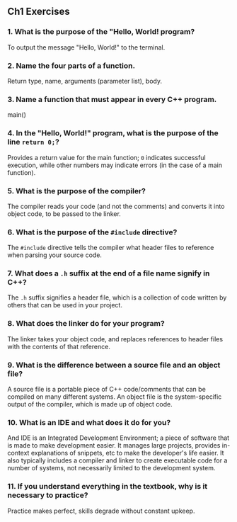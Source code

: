 ## Ch1 Exercises

### **1. What is the purpose of the "Hello, World! program?**

To output the message "Hello, World!" to the terminal.

### **2. Name the four parts of a function.**

Return type, name, arguments (parameter list), body.

### **3. Name a function that must appear in every C++ program.**

main()

### **4. In the "Hello, World!" program, what is the purpose of the line `return 0;`?**

Provides a return value for the main function; `0` indicates successful execution, 
while other numbers may indicate errors (in the case of a main function).

### **5. What is the purpose of the compiler?** 

The compiler reads your code (and not the comments) and converts it into object code,
to be passed to the linker.

### **6. What is the purpose of the `#include` directive?**

The `#include` directive tells the compiler what header files to reference when parsing
your source code. 

### **7. What does a `.h` suffix at the end of a file name signify in C++?**

The `.h` suffix signifies a header file, which is a collection of code written by others
that can be used in your project.

### **8. What does the linker do for your program?**

The linker takes your object code, and replaces references to header files with the contents of that reference.

### **9. What is the difference between a source file and an object file?**

A source file is a portable piece of C++ code/comments that can be compiled on many 
different systems. An object file is the system-specific output of the compiler, which 
is made up of object code.

### **10. What is an IDE and what does it do for you?**

And IDE is an Integrated Development Environment; a piece of software that is made to make 
development easier. It manages large projects, provides in-context explanations of snippets,
etc to make the developer's life easier. It also typically includes a compiler and linker
to create executable code for a number of systems, not necessarily limited to the 
development system. 

### **11. If you understand everything in the textbook, why is it necessary to practice?**

Practice makes perfect, skills degrade without constant upkeep.